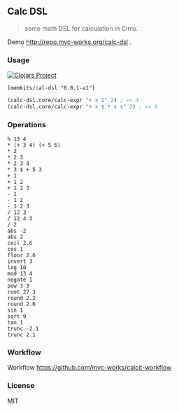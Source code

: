 
Calc DSL
----

> some math DSL for calculation in Cirru.

Demo http://repo.mvc-works.org/calc-dsl .

### Usage

[![Clojars Project](https://img.shields.io/clojars/v/memkits/calc-dsl.svg)](https://clojars.org/memkits/calc-dsl)

```edn
[memkits/cal-dsl "0.0.1-a1"]
```

```clojure
(calc-dsl.core/calc-expr "+ x 1" 2) ; => 3
(calc-dsl.core/calc-expr "+ x $ * x x" 2) ; => 6
```

### Operations

```cirru
% 13 4
* (+ 3 4) (+ 5 6)
* 2
* 2 3
* 2 3 4
* 3 $ + 5 3
+ 1
+ 1 2
+ 1 2 3
- 1
- 1 2
- 1 2 3
/ 12 3
/ 12 4 3
/ 2
abs -2
abs 2
ceil 2.6
cos 1
floor 2.6
invert 3
log 10
mod 13 4
negate 1
pow 3 3
root 27 3
round 2.2
round 2.6
sin 1
sqrt 9
tan 1
trunc -2.1
trunc 2.1
```

### Workflow

Workflow https://github.com/mvc-works/calcit-workflow

### License

MIT

